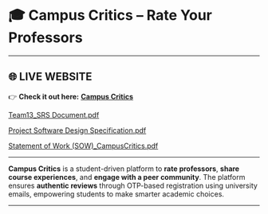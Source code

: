 # 🎓 Campus Critics – Rate Your Professors

---

## 🌐  LIVE WEBSITE

👉 **Check it out here:** [**Campus Critics**](https://campus-critics-website.onrender.com)


[Team13_SRS Document.pdf](https://github.com/BHUVANA535/campus_critics_website/blob/main/Team13_SRS%20Document.pdf)

[Project Software Design Specification.pdf](https://github.com/BHUVANA535/campus_critics_website/blob/main/Project%20Software%20Design%20Specification.pdf)

[Statement of Work (SOW)_CampusCritics.pdf](https://github.com/BHUVANA535/campus_critics_website/blob/main/Statement%20of%20Work%20(SOW)_CampusCritics.pdf)

---



**Campus Critics** is a student-driven platform to **rate professors**, **share course experiences**, and **engage with a peer community**. The platform ensures **authentic reviews** through OTP-based registration using university emails, empowering students to make smarter academic choices.

---

